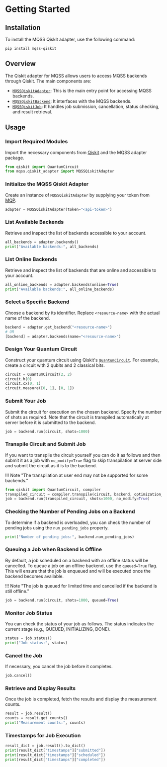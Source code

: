 # Getting Started

## Installation

To install the MQSS Qiskit adapter, use the following command:

```shell
pip install mqss-qiskit
```

## Overview

The Qiskit adapter for MQSS allows users to access MQSS backends through Qiskit. The main components
are:

- [`MQSSQiskitAdapter`](../api/mqss_adapter.md): This is the main entry point for accessing MQSS
  backends.
- [`MQSSQiskitBackend`](../api/mqss_backend.md): It interfaces with the MQSS backends.
- [`MQSSQiskitJob`](../api/mqss_job.md): It handles job submission, cancellation, status checking,
  and result retrieval.

## Usage

### Import Required Modules

Import the necessary components from [Qiskit](https://qiskit.org) and the MQSS adapter package.

```python
from qiskit import QuantumCircuit
from mqss.qiskit_adapter import MQSSQiskitAdapter
```

### Initialize the MQSS Qiskit Adapter

Create an instance of `MQSSQiskitAdapter` by supplying your token from
[MQP](https://portal.quantum.lrz.de).

```python
adapter = MQSSQiskitAdapter(token="<api-token>")
```

### List Available Backends

Retrieve and inspect the list of backends accessible to your account.

```python
all_backends = adapter.backends()
print("Available backends:", all_backends)
```

### List Online Backends

Retrieve and inspect the list of backends that are online and accessible to your account.

```python
all_online_backends = adapter.backends(online=True)
print("Available backends:", all_online_backends)
```

### Select a Specific Backend

Choose a backend by its identifier. Replace `<resource-name>` with the actual name of the backend.

```python
backend = adapter.get_backend("<resource-name>")
# OR
[backend] = adapter.backends(name="<resource-name>")
```

### Design Your Quantum Circuit

Construct your quantum circuit using Qiskit's
[`QuantumCircuit`](https://qiskit.org/documentation/stubs/qiskit.circuit.QuantumCircuit.html). For
example, create a circuit with 2 qubits and 2 classical bits.

```python
circuit = QuantumCircuit(2, 2)
circuit.h(0)
circuit.cx(0, 1)
circuit.measure([0, 1], [0, 1])
```

### Submit Your Job

Submit the circuit for execution on the chosen backend. Specify the number of shots as required.
Note that the circuit is transpiled automatically at server before it is submitted to the backend.

```python
job = backend.run(circuit, shots=1000)
```

### Transpile Circuit and Submit Job

If you want to transpile the circuit yourself you can do it as follows and then submit it as a job
with `no_modify=True` flag to skip transpilation at server side and submit the circuit as it is to
the backend.

!!! Note "The transpilation at user end may not be supported for some backends."

```python
from qiskit import QuantumCircuit, compiler
transpiled_circuit = compiler.transpile(circuit, backend, optimization_level=3)
job = backend.run(transpiled_circuit, shots=1000, no_modify=True)
```

### Checking the Number of Pending Jobs on a Backend

To determine if a backend is overloaded, you can check the number of pending jobs using the
`num_pending_jobs` property.

```python
print("Number of pending jobs:", backend.num_pending_jobs)
```

### Queuing a Job when Backend is Offline

By default, a job scheduled on a backend with an offline status will be cancelled. To queue a job on
an offline backend, use the `queued=True` flag. This will ensure that the job is enqueued and will
be executed once the backend becomes available.

!!! Note "The job is queued for limited time and cancelled if the backend is still offline."

```python
job = backend.run(circuit, shots=1000, queued=True)
```

### Monitor Job Status

You can check the status of your job as follows. The status indicates the current stage (e.g.,
QUEUED, INITIALIZING, DONE).

```python
status = job.status()
print("Job status:", status)
```

### Cancel the Job

If necessary, you cancel the job before it completes.

```python
job.cancel()
```

### Retrieve and Display Results

Once the job is completed, fetch the results and display the measurement counts.

```python
result = job.result()
counts = result.get_counts()
print("Measurement counts:", counts)
```

### Timestamps for Job Execution

```python
result_dict = job.result().to_dict()
print(result_dict["timestamps"]["submitted"])
print(result_dict["timestamps"]["scheduled"])
print(result_dict["timestamps"]["completed"])
```
